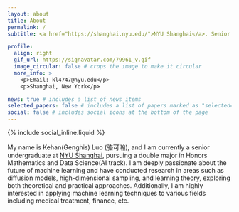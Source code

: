 ```yaml
---
layout: about
title: About
permalink: /
subtitle: <a href="https://shanghai.nyu.edu/">NYU Shanghai</a>. Senior Undergraduate. Honors Mathematics & Data Science(AI).

profile:
  align: right
  gif_url: https://signavatar.com/79961_v.gif 
  image_circular: false # crops the image to make it circular
  more_info: >
    <p>Email: kl4747@nyu.edu</p>
    <p>Shanghai, New York</p>

news: true # includes a list of news items
selected_papers: false # includes a list of papers marked as "selected={true}"
social: false # includes social icons at the bottom of the page
---
```


{% include social_inline.liquid %}

My name is Kehan(Genghis) Luo (骆可瀚), and I am currently a senior undergraduate at <a href="https://shanghai.nyu.edu/">NYU Shanghai</a>, pursuing a double major in Honors Mathematics and Data Science(AI track). 
I am deeply passionate about the future of machine learning and have conducted research in areas such as diffusion models, high-dimensional sampling, and learning theory, exploring both theoretical and practical approaches. 
Additionally, I am highly interested in applying machine learning techniques to various fields including medical treatment, finance, etc.
